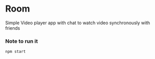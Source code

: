 # Room

Simple Video player app with chat to watch video synchronously with friends

### Note to run it

`npm start`
